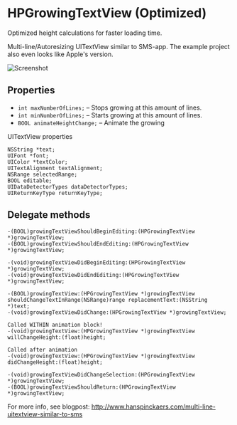 HPGrowingTextView (Optimized)
=================
Optimized height calculations for faster loading time.

Multi-line/Autoresizing UITextView similar to SMS-app. The example project also even looks like Apple's version.

![Screenshot](http://f.cl.ly/items/270f2F3q3d3q142m140A/ss.png)

Properties
----------
* `int maxNumberOfLines;` – Stops growing at this amount of lines.
* `int minNumberOfLines;` – Starts growing at this amount of lines.
* `BOOL animateHeightChange;` – Animate the growing

UITextView properties

	NSString *text;
	UIFont *font;
	UIColor *textColor;
	UITextAlignment textAlignment;
	NSRange selectedRange;
	BOOL editable;
	UIDataDetectorTypes dataDetectorTypes;
	UIReturnKeyType returnKeyType;

Delegate methods
---------------

	-(BOOL)growingTextViewShouldBeginEditing:(HPGrowingTextView *)growingTextView;
	-(BOOL)growingTextViewShouldEndEditing:(HPGrowingTextView *)growingTextView;
 
	-(void)growingTextViewDidBeginEditing:(HPGrowingTextView *)growingTextView;
	-(void)growingTextViewDidEndEditing:(HPGrowingTextView *)growingTextView;
 
	-(BOOL)growingTextView:(HPGrowingTextView *)growingTextView shouldChangeTextInRange(NSRange)range replacementText:(NSString *)text;
	-(void)growingTextViewDidChange:(HPGrowingTextView *)growingTextView;
 
	Called WITHIN animation block!
	-(void)growingTextView:(HPGrowingTextView *)growingTextView willChangeHeight:(float)height;
 
	Called after animation
	-(void)growingTextView:(HPGrowingTextView *)growingTextView didChangeHeight:(float)height;
 
	-(void)growingTextViewDidChangeSelection:(HPGrowingTextView *)growingTextView;
	-(BOOL)growingTextViewShouldReturn:(HPGrowingTextView *)growingTextView;

For more info, see blogpost: http://www.hanspinckaers.com/multi-line-uitextview-similar-to-sms
